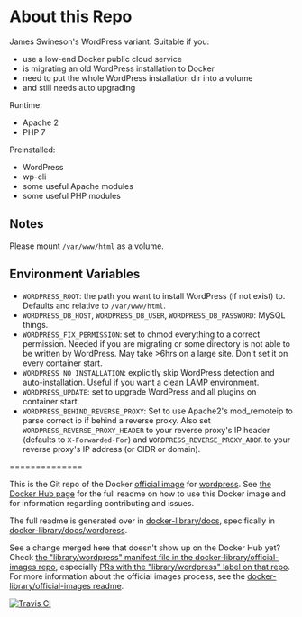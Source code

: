 # About this Repo

James Swineson's WordPress variant. Suitable if you:
* use a low-end Docker public cloud service
* is migrating an old WordPress installation to Docker
* need to put the whole WordPress installation dir into a volume
* and still needs auto upgrading

Runtime:
* Apache 2
* PHP 7

Preinstalled:
* WordPress
* wp-cli
* some useful Apache modules
* some useful PHP modules

## Notes
Please mount `/var/www/html` as a volume.

## Environment Variables
* `WORDPRESS_ROOT`: the path you want to install WordPress (if not exist) to. Defaults and relative to `/var/www/html`.
* `WORDPRESS_DB_HOST`, `WORDPRESS_DB_USER`, `WORDPRESS_DB_PASSWORD`: MySQL things.
* `WORDPRESS_FIX_PERMISSION`: set to chmod everything to a correct permission. Needed if you are migrating or some directory is not able to be written by WordPress. May take >6hrs on a large site. Don't set it on every container start.
* `WORDPRESS_NO_INSTALLATION`: explicitly skip WordPress detection and auto-installation. Useful if you want a clean LAMP environment. 
* `WORDPRESS_UPDATE`: set to upgrade WordPress and all plugins on container start. 
* `WORDPRESS_BEHIND_REVERSE_PROXY`: Set to use Apache2's mod_remoteip to parse correct ip if behind a reverse proxy. Also set `WORDPRESS_REVERSE_PROXY_HEADER` to your reverse proxy's IP header (defaults to `X-Forwarded-For`) and `WORDPRESS_REVERSE_PROXY_ADDR` to your reverse proxy's IP address (or CIDR or domain).

==============

This is the Git repo of the Docker [official image](https://docs.docker.com/docker-hub/official_repos/) for [wordpress](https://registry.hub.docker.com/_/wordpress/). See [the Docker Hub page](https://registry.hub.docker.com/_/wordpress/) for the full readme on how to use this Docker image and for information regarding contributing and issues.

The full readme is generated over in [docker-library/docs](https://github.com/docker-library/docs), specifically in [docker-library/docs/wordpress](https://github.com/docker-library/docs/tree/master/wordpress).

See a change merged here that doesn't show up on the Docker Hub yet? Check [the "library/wordpress" manifest file in the docker-library/official-images repo](https://github.com/docker-library/official-images/blob/master/library/wordpress), especially [PRs with the "library/wordpress" label on that repo](https://github.com/docker-library/official-images/labels/library%2Fwordpress). For more information about the official images process, see the [docker-library/official-images readme](https://github.com/docker-library/official-images/blob/master/README.md).

[![Travis CI](https://img.shields.io/travis/docker-library/wordpress/master.svg)](https://travis-ci.org/docker-library/wordpress/branches)

<!-- THIS FILE IS GENERATED BY https://github.com/docker-library/docs/blob/master/generate-repo-stub-readme.sh -->
